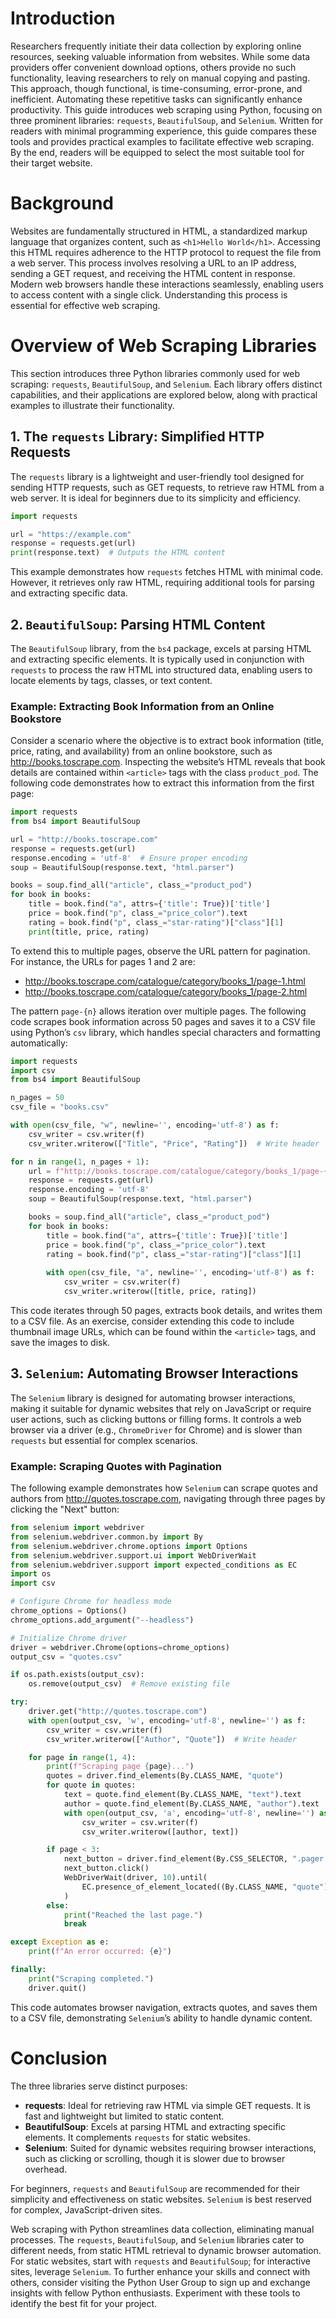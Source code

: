 # Introduction

Researchers frequently initiate their data collection by exploring online resources, seeking valuable information from websites. While some data providers offer convenient download options, others provide no such functionality, leaving researchers to rely on manual copying and pasting. This approach, though functional, is time-consuming, error-prone, and inefficient. Automating these repetitive tasks can significantly enhance productivity. This guide introduces web scraping using Python, focusing on three prominent libraries: `requests`, `BeautifulSoup`, and `Selenium`. Written for readers with minimal programming experience, this guide compares these tools and provides practical examples to facilitate effective web scraping. By the end, readers will be equipped to select the most suitable tool for their target website.

# Background

Websites are fundamentally structured in HTML, a standardized markup language that organizes content, such as `<h1>Hello World</h1>`. Accessing this HTML requires adherence to the HTTP protocol to request the file from a web server. This process involves resolving a URL to an IP address, sending a GET request, and receiving the HTML content in response. Modern web browsers handle these interactions seamlessly, enabling users to access content with a single click. Understanding this process is essential for effective web scraping.

# Overview of Web Scraping Libraries

This section introduces three Python libraries commonly used for web scraping: `requests`, `BeautifulSoup`, and `Selenium`. Each library offers distinct capabilities, and their applications are explored below, along with practical examples to illustrate their functionality.

## 1. The `requests` Library: Simplified HTTP Requests

The `requests` library is a lightweight and user-friendly tool designed for sending HTTP requests, such as GET requests, to retrieve raw HTML from a web server. It is ideal for beginners due to its simplicity and efficiency.

```python
import requests

url = "https://example.com"
response = requests.get(url)
print(response.text)  # Outputs the HTML content
```

This example demonstrates how `requests` fetches HTML with minimal code. However, it retrieves only raw HTML, requiring additional tools for parsing and extracting specific data.

## 2. `BeautifulSoup`: Parsing HTML Content

The `BeautifulSoup` library, from the `bs4` package, excels at parsing HTML and extracting specific elements. It is typically used in conjunction with `requests` to process the raw HTML into structured data, enabling users to locate elements by tags, classes, or text content.

### Example: Extracting Book Information from an Online Bookstore

Consider a scenario where the objective is to extract book information (title, price, rating, and availability) from an online bookstore, such as http://books.toscrape.com. Inspecting the website’s HTML reveals that book details are contained within `<article>` tags with the class `product_pod`. The following code demonstrates how to extract this information from the first page:

```python
import requests
from bs4 import BeautifulSoup

url = "http://books.toscrape.com"
response = requests.get(url)
response.encoding = 'utf-8'  # Ensure proper encoding
soup = BeautifulSoup(response.text, "html.parser")

books = soup.find_all("article", class_="product_pod")
for book in books:
    title = book.find("a", attrs={'title': True})['title']
    price = book.find("p", class_="price_color").text
    rating = book.find("p", class_="star-rating")["class"][1]
    print(title, price, rating)
```

To extend this to multiple pages, observe the URL pattern for pagination. For instance, the URLs for pages 1 and 2 are:

- http://books.toscrape.com/catalogue/category/books_1/page-1.html
- http://books.toscrape.com/catalogue/category/books_1/page-2.html

The pattern `page-{n}` allows iteration over multiple pages. The following code scrapes book information across 50 pages and saves it to a CSV file using Python’s `csv` library, which handles special characters and formatting automatically:

```python
import requests
import csv
from bs4 import BeautifulSoup

n_pages = 50
csv_file = "books.csv"

with open(csv_file, "w", newline='', encoding='utf-8') as f:
    csv_writer = csv.writer(f)
    csv_writer.writerow(["Title", "Price", "Rating"])  # Write header

for n in range(1, n_pages + 1):
    url = f"http://books.toscrape.com/catalogue/category/books_1/page-{n}.html"
    response = requests.get(url)
    response.encoding = 'utf-8'
    soup = BeautifulSoup(response.text, "html.parser")

    books = soup.find_all("article", class_="product_pod")
    for book in books:
        title = book.find("a", attrs={'title': True})['title']
        price = book.find("p", class_="price_color").text
        rating = book.find("p", class_="star-rating")["class"][1]
        
        with open(csv_file, "a", newline='', encoding='utf-8') as f:
            csv_writer = csv.writer(f)
            csv_writer.writerow([title, price, rating])
```

This code iterates through 50 pages, extracts book details, and writes them to a CSV file. As an exercise, consider extending this code to include thumbnail image URLs, which can be found within the `<article>` tags, and save the images to disk.

## 3. `Selenium`: Automating Browser Interactions

The `Selenium` library is designed for automating browser interactions, making it suitable for dynamic websites that rely on JavaScript or require user actions, such as clicking buttons or filling forms. It controls a web browser via a driver (e.g., `ChromeDriver` for Chrome) and is slower than `requests` but essential for complex scenarios.

### Example: Scraping Quotes with Pagination

The following example demonstrates how `Selenium` can scrape quotes and authors from http://quotes.toscrape.com, navigating through three pages by clicking the "Next" button:

```python
from selenium import webdriver
from selenium.webdriver.common.by import By
from selenium.webdriver.chrome.options import Options
from selenium.webdriver.support.ui import WebDriverWait
from selenium.webdriver.support import expected_conditions as EC
import os
import csv

# Configure Chrome for headless mode
chrome_options = Options()
chrome_options.add_argument("--headless")

# Initialize Chrome driver
driver = webdriver.Chrome(options=chrome_options)
output_csv = "quotes.csv"

if os.path.exists(output_csv):
    os.remove(output_csv)  # Remove existing file

try:
    driver.get("http://quotes.toscrape.com")
    with open(output_csv, 'w', encoding='utf-8', newline='') as f:
        csv_writer = csv.writer(f)
        csv_writer.writerow(["Author", "Quote"])  # Write header

    for page in range(1, 4):
        print(f"Scraping page {page}...")
        quotes = driver.find_elements(By.CLASS_NAME, "quote")
        for quote in quotes:
            text = quote.find_element(By.CLASS_NAME, "text").text
            author = quote.find_element(By.CLASS_NAME, "author").text
            with open(output_csv, 'a', encoding='utf-8', newline='') as f:
                csv_writer = csv.writer(f)
                csv_writer.writerow([author, text])

        if page < 3:
            next_button = driver.find_element(By.CSS_SELECTOR, ".pager .next a")
            next_button.click()
            WebDriverWait(driver, 10).until(
                EC.presence_of_element_located((By.CLASS_NAME, "quote"))
            )
        else:
            print("Reached the last page.")
            break

except Exception as e:
    print(f"An error occurred: {e}")

finally:
    print("Scraping completed.")
    driver.quit()
```

This code automates browser navigation, extracts quotes, and saves them to a CSV file, demonstrating `Selenium`’s ability to handle dynamic content.


# Conclusion

The three libraries serve distinct purposes:

- **requests**: Ideal for retrieving raw HTML via simple GET requests. It is fast and lightweight but limited to static content.
- **BeautifulSoup**: Excels at parsing HTML and extracting specific elements. It complements `requests` for static websites.
- **Selenium**: Suited for dynamic websites requiring browser interactions, such as clicking or scrolling, though it is slower due to browser overhead.

For beginners, `requests` and `BeautifulSoup` are recommended for their simplicity and effectiveness on static websites. `Selenium` is best reserved for complex, JavaScript-driven sites.

Web scraping with Python streamlines data collection, eliminating manual processes. The `requests`, `BeautifulSoup`, and `Selenium` libraries cater to different needs, from static HTML retrieval to dynamic browser automation. For static websites, start with `requests` and `BeautifulSoup`; for interactive sites, leverage `Selenium`. To further enhance your skills and connect with others, consider visiting the Python User Group to sign up and exchange insights with fellow Python enthusiasts. Experiment with these tools to identify the best fit for your project.